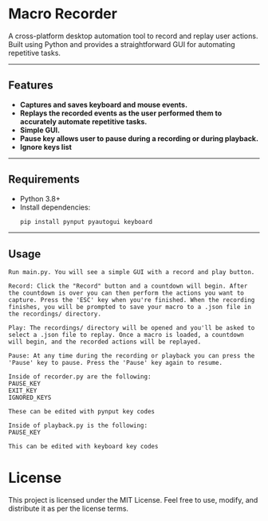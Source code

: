 # Macro Recorder

A cross-platform desktop automation tool to record and replay user actions. Built using Python and provides a straightforward GUI for automating repetitive tasks.

---

## Features

- **Captures and saves keyboard and mouse events.**
- **Replays the recorded events as the user performed them to accurately automate repetitive tasks.**
- **Simple GUI.**
- **Pause key allows user to pause during a recording or during playback.**
- **Ignore keys list**

---

## Requirements

- Python 3.8+
- Install dependencies:
  ```bash
  pip install pynput pyautogui keyboard
  ```

---

## Usage

    Run main.py. You will see a simple GUI with a record and play button.

    Record: Click the "Record" button and a countdown will begin. After the countdown is over you can then perform the actions you want to capture. Press the 'ESC' key when you're finished. When the recording finishes, you will be prompted to save your macro to a .json file in the recordings/ directory.

    Play: The recordings/ directory will be opened and you'll be asked to select a .json file to replay. Once a macro is loaded, a countdown will begin, and the recorded actions will be replayed.

    Pause: At any time during the recording or playback you can press the 'Pause' key to pause. Press the 'Pause' key again to resume.

    Inside of recorder.py are the following:
    PAUSE_KEY
    EXIT_KEY
    IGNORED_KEYS

    These can be edited with pynput key codes

    Inside of playback.py is the following:
    PAUSE_KEY

    This can be edited with keyboard key codes

# License

This project is licensed under the MIT License. Feel free to use, modify, and distribute it as per the license terms.
